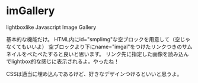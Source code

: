 imGallery
=========

lightboxlike Javascript Image Gallery

基本的な機能だけ。
HTML内にid="smplimg"な空ブロックを用意して（空じゃなくてもいいよ）
空ブロックより下にname="imgal"をつけたリンクつきのサムネイルをぺたぺたすると良いと思います。
リンク先に指定した画像を読み込んでlightbox的な感じに表示されるよ。やったね！

CSSは適当に埋め込んであるけど、好きなデザインつけるといいと思うよ。
